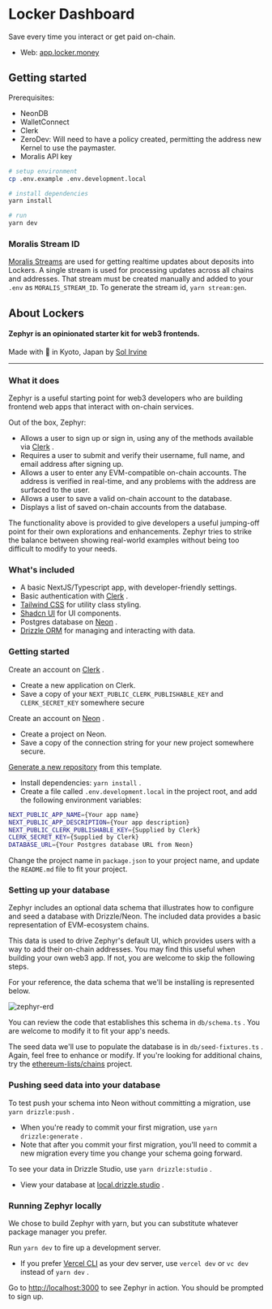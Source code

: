 # Locker Dashboard

Save every time you interact or get paid on-chain.

- Web: [app.locker.money](https://app.lockher.money)

## Getting started

Prerequisites:

- NeonDB
- WalletConnect
- Clerk
- ZeroDev: Will need to have a policy created, permitting the address new Kernel to use the paymaster.
- Moralis API key

```sh
# setup environment
cp .env.example .env.development.local

# install dependencies
yarn install

# run
yarn dev
```

### Moralis Stream ID

[Moralis Streams](https://docs.moralis.io/streams-api/evm) are used for getting realtime updates about deposits into Lockers. A single stream is used for processing updates across all chains and addresses. That stream must be created manually and added to your `.env` as `MORALIS_STREAM_ID`. To generate the stream id, `yarn stream:gen`.

## About Lockers

#### Zephyr is an opinionated starter kit for web3 frontends.

Made with 🖤 in Kyoto, Japan by [﻿Sol Irvine](https://www.zenzen.io/sol)

---

### What it does

Zephyr is a useful starting point for web3 developers who are building frontend web apps that interact with on-chain services.

Out of the box, Zephyr:

- Allows a user to sign up or sign in, using any of the methods available via [﻿Clerk](https://clerk.com/docs) .
- Requires a user to submit and verify their username, full name, and email address after signing up.
- Allows a user to enter any EVM-compatible on-chain accounts. The address is verified in real-time, and any problems with the address are surfaced to the user.
- Allows a user to save a valid on-chain account to the database.
- Displays a list of saved on-chain accounts from the database.

The functionality above is provided to give developers a useful jumping-off point for their own explorations and enhancements. Zephyr tries to strike the balance between showing real-world examples without being too difficult to modify to your needs.

### What's included

- A basic NextJS/Typescript app, with developer-friendly settings.
- Basic authentication with [﻿Clerk](https://clerk.com/docs) .
- [﻿Tailwind CSS](https://tailwindcss.com/) for utility class styling.
- [﻿Shadcn UI](https://ui.shadcn.com/) for UI components.
- Postgres database on [﻿Neon](https://neon.tech/) .
- [﻿Drizzle ORM](https://orm.drizzle.team/) for managing and interacting with data.

### Getting started

Create an account on [﻿Clerk](https://clerk.com/docs) .

- Create a new application on Clerk.
- Save a copy of your `NEXT_PUBLIC_CLERK_PUBLISHABLE_KEY` and `CLERK_SECRET_KEY` somewhere secure

Create an account on [﻿Neon](https://neon.tech/) .

- Create a project on Neon.
- Save a copy of the connection string for your new project somewhere secure.

[﻿Generate a new repository](https://docs.github.com/en/repositories/creating-and-managing-repositories/creating-a-repository-from-a-template) from this template.

- Install dependencies: `yarn install` .
- Create a file called `.env.development.local` in the project root, and add the following environment variables:

```bash
NEXT_PUBLIC_APP_NAME={Your app name}
NEXT_PUBLIC_APP_DESCRIPTION={Your app description}
NEXT_PUBLIC_CLERK_PUBLISHABLE_KEY={Supplied by Clerk}
CLERK_SECRET_KEY={Supplied by Clerk}
DATABASE_URL={Your Postgres database URL from Neon}
```

Change the project name in `package.json` to your project name, and update the `README.md` file to fit your project.

### Setting up your database

Zephyr includes an optional data schema that illustrates how to configure and seed a database with Drizzle/Neon. The included data provides a basic representation of EVM-ecosystem chains.

This data is used to drive Zephyr's default UI, which provides users with a way to add their on-chain addresses. You may find this useful when building your own web3 app. If not, you are welcome to skip the following steps.

For your reference, the data schema that we'll be installing is represented below.

![zephyr-erd](https://github.com/zenzen-sol/zephyr/assets/57605723/a7dd703b-4d87-4c60-ac5e-07be95cd75a8)

You can review the code that establishes this schema in `db/schema.ts` . You are welcome to modify it to fit your app's needs.

The seed data we'll use to populate the database is in `db/seed-fixtures.ts` . Again, feel free to enhance or modify. If you're looking for additional chains, try the [﻿ethereum-lists/chains](https://github.com/ethereum-lists/chains) project.

### Pushing seed data into your database

To test push your schema into Neon without committing a migration, use `yarn drizzle:push` .

- When you're ready to commit your first migration, use `yarn drizzle:generate` .
- Note that after you commit your first migration, you'll need to commit a new migration every time you change your schema going forward.

To see your data in Drizzle Studio, use `yarn drizzle:studio` .

- View your database at [﻿local.drizzle.studio](https://local.drizzle.studio/) .

### Running Zephyr locally

We chose to build Zephyr with yarn, but you can substitute whatever package manager you prefer.

Run `yarn dev` to fire up a development server.

- If you prefer [﻿Vercel CLI](https://vercel.com/docs/cli) as your dev server, use `vercel dev` or `vc dev` instead of `yarn dev` .

Go to [﻿http://localhost:3000](http://localhost:3000/) to see Zephyr in action. You should be prompted to sign up.

